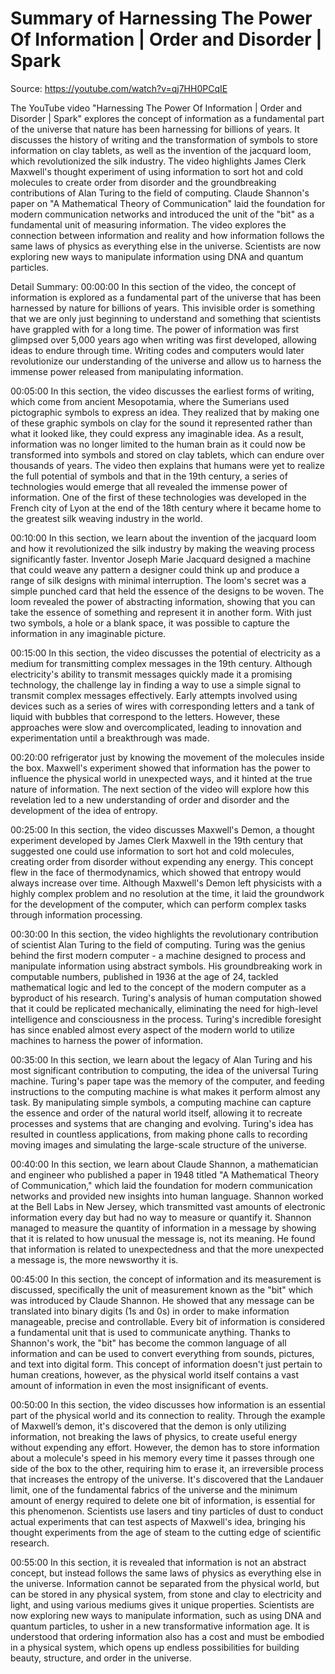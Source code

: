 # Summary of Harnessing The Power Of Information | Order and Disorder | Spark

Source: https://youtube.com/watch?v=qj7HH0PCqIE

The YouTube video "Harnessing The Power Of Information | Order and Disorder | Spark" explores the concept of information as a fundamental part of the universe that nature has been harnessing for billions of years. It discusses the history of writing and the transformation of symbols to store information on clay tablets, as well as the invention of the jacquard loom, which revolutionized the silk industry. The video highlights James Clerk Maxwell's thought experiment of using information to sort hot and cold molecules to create order from disorder and the groundbreaking contributions of Alan Turing to the field of computing. Claude Shannon's paper on "A Mathematical Theory of Communication" laid the foundation for modern communication networks and introduced the unit of the "bit" as a fundamental unit of measuring information. The video explores the connection between information and reality and how information follows the same laws of physics as everything else in the universe. Scientists are now exploring new ways to manipulate information using DNA and quantum particles.

Detail Summary: 
00:00:00
In this section of the video, the concept of information is explored as a fundamental part of the universe that has been harnessed by nature for billions of years. This invisible order is something that we are only just beginning to understand and something that scientists have grappled with for a long time. The power of information was first glimpsed over 5,000 years ago when writing was first developed, allowing ideas to endure through time. Writing codes and computers would later revolutionize our understanding of the universe and allow us to harness the immense power released from manipulating information.

00:05:00
In this section, the video discusses the earliest forms of writing, which come from ancient Mesopotamia, where the Sumerians used pictographic symbols to express an idea. They realized that by making one of these graphic symbols on clay for the sound it represented rather than what it looked like, they could express any imaginable idea. As a result, information was no longer limited to the human brain as it could now be transformed into symbols and stored on clay tablets, which can endure over thousands of years. The video then explains that humans were yet to realize the full potential of symbols and that in the 19th century, a series of technologies would emerge that all revealed the immense power of information. One of the first of these technologies was developed in the French city of Lyon at the end of the 18th century where it became home to the greatest silk weaving industry in the world.

00:10:00
In this section, we learn about the invention of the jacquard loom and how it revolutionized the silk industry by making the weaving process significantly faster. Inventor Joseph Marie Jacquard designed a machine that could weave any pattern a designer could think up and produce a range of silk designs with minimal interruption. The loom's secret was a simple punched card that held the essence of the designs to be woven. The loom revealed the power of abstracting information, showing that you can take the essence of something and represent it in another form. With just two symbols, a hole or a blank space, it was possible to capture the information in any imaginable picture.

00:15:00
In this section, the video discusses the potential of electricity as a medium for transmitting complex messages in the 19th century. Although electricity's ability to transmit messages quickly made it a promising technology, the challenge lay in finding a way to use a simple signal to transmit complex messages effectively. Early attempts involved using devices such as a series of wires with corresponding letters and a tank of liquid with bubbles that correspond to the letters. However, these approaches were slow and overcomplicated, leading to innovation and experimentation until a breakthrough was made.

00:20:00
refrigerator just by knowing the
movement of the molecules inside the box.
Maxwell's experiment showed that
information has the power to influence
the physical world in unexpected ways,
and it hinted at the true nature of
information. The next section of the
video will explore how this revelation
led to a new understanding of order and
disorder and the development of the idea
of entropy.

00:25:00
In this section, the video discusses Maxwell's Demon, a thought experiment developed by James Clerk Maxwell in the 19th century that suggested one could use information to sort hot and cold molecules, creating order from disorder without expending any energy. This concept flew in the face of thermodynamics, which showed that entropy would always increase over time. Although Maxwell's Demon left physicists with a highly complex problem and no resolution at the time, it laid the groundwork for the development of the computer, which can perform complex tasks through information processing.

00:30:00
In this section, the video highlights the revolutionary contribution of scientist Alan Turing to the field of computing. Turing was the genius behind the first modern computer - a machine designed to process and manipulate information using abstract symbols. His groundbreaking work in computable numbers, published in 1936 at the age of 24, tackled mathematical logic and led to the concept of the modern computer as a byproduct of his research. Turing's analysis of human computation showed that it could be replicated mechanically, eliminating the need for high-level intelligence and consciousness in the process. Turing's incredible foresight has since enabled almost every aspect of the modern world to utilize machines to harness the power of information.

00:35:00
In this section, we learn about the legacy of Alan Turing and his most significant contribution to computing, the idea of the universal Turing machine. Turing's paper tape was the memory of the computer, and feeding instructions to the computing machine is what makes it perform almost any task. By manipulating simple symbols, a computing machine can capture the essence and order of the natural world itself, allowing it to recreate processes and systems that are changing and evolving. Turing's idea has resulted in countless applications, from making phone calls to recording moving images and simulating the large-scale structure of the universe.

00:40:00
In this section, we learn about Claude Shannon, a mathematician and engineer who published a paper in 1948 titled "A Mathematical Theory of Communication," which laid the foundation for modern communication networks and provided new insights into human language. Shannon worked at the Bell Labs in New Jersey, which transmitted vast amounts of electronic information every day but had no way to measure or quantify it. Shannon managed to measure the quantity of information in a message by showing that it is related to how unusual the message is, not its meaning. He found that information is related to unexpectedness and that the more unexpected a message is, the more newsworthy it is.

00:45:00
In this section, the concept of information and its measurement is discussed, specifically the unit of measurement known as the "bit" which was introduced by Claude Shannon. He showed that any message can be translated into binary digits (1s and 0s) in order to make information manageable, precise and controllable. Every bit of information is considered a fundamental unit that is used to communicate anything. Thanks to Shannon's work, the "bit" has become the common language of all information and can be used to convert everything from sounds, pictures, and text into digital form. This concept of information doesn't just pertain to human creations, however, as the physical world itself contains a vast amount of information in even the most insignificant of events.

00:50:00
In this section, the video discusses how information is an essential part of the physical world and its connection to reality. Through the example of Maxwell’s demon, it's discovered that the demon is only utilizing information, not breaking the laws of physics, to create useful energy without expending any effort. However, the demon has to store information about a molecule's speed in his memory every time it passes through one side of the box to the other, requiring him to erase it, an irreversible process that increases the entropy of the universe. It's discovered that the Landauer limit, one of the fundamental fabrics of the universe and the minimum amount of energy required to delete one bit of information, is essential for this phenomenon. Scientists use lasers and tiny particles of dust to conduct actual experiments that can test aspects of Maxwell's idea, bringing his thought experiments from the age of steam to the cutting edge of scientific research.

00:55:00
In this section, it is revealed that information is not an abstract concept, but instead follows the same laws of physics as everything else in the universe. Information cannot be separated from the physical world, but can be stored in any physical system, from stone and clay to electricity and light, and using various mediums gives it unique properties. Scientists are now exploring new ways to manipulate information, such as using DNA and quantum particles, to usher in a new transformative information age. It is understood that ordering information also has a cost and must be embodied in a physical system, which opens up endless possibilities for building beauty, structure, and order in the universe.

